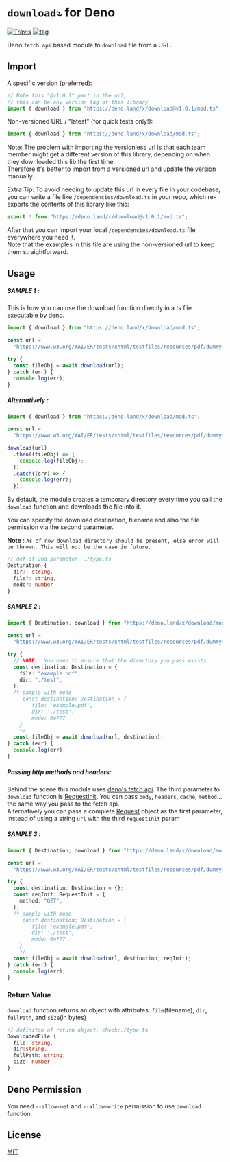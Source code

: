 # `download⤵️` for Deno

[![Travis](http://img.shields.io/travis/deno-module/download.svg?style=flat)](https://travis-ci.org/github/deno-module/download/)
[![tag](https://img.shields.io/badge/deno->=1.0.2-green.svg?color=blue&logo=qcom&logoColor=blue&style=plastic)](https://github.com/denoland/deno)

Deno `fetch api` based module to `download` file from a URL.

## Import

A specific version (preferred):

```ts
// Note this "@v1.0.1" part in the url,
// this can be any version tag of this library
import { download } from "https://deno.land/x/download@v1.0.1/mod.ts";
```

Non-versioned URL / "latest" (for quick tests only!):

```ts
import { download } from "https://deno.land/x/download/mod.ts";
```

Note: The problem with importing the versionless url is that each team member
might get a different version of this library, depending on when they downloaded
this lib the first time.\
Therefore it's better to import from a versioned url and update the version
manually.

Extra Tip: To avoid needing to update this url in every file in your codebase,
you can write a file like `/dependencies/download.ts` in your repo, which
re-exports the contents of this library like this:

```ts
export * from "https://deno.land/x/download@v1.0.1/mod.ts";
```

After that you can import your local `/dependencies/download.ts` file everywhere
you need it.\
Note that the examples in this file are using the non-versioned url to keep them
straightforward.

## Usage

##### SAMPLE 1 :

This is how you can use the download function directly in a ts file executable
by deno.

```ts
import { download } from "https://deno.land/x/download/mod.ts";

const url =
  "https://www.w3.org/WAI/ER/tests/xhtml/testfiles/resources/pdf/dummy.pdf";

try {
  const fileObj = await download(url);
} catch (err) {
  console.log(err);
}
```

##### Alternatively :

```ts
import { download } from "https://deno.land/x/download/mod.ts";

const url =
  "https://www.w3.org/WAI/ER/tests/xhtml/testfiles/resources/pdf/dummy.pdf";

download(url)
  .then((fileObj) => {
    console.log(fileObj);
  })
  .catch((err) => {
    console.log(err);
  });
```

By default, the module creates a temporary directory every time you call the
`download` function and downloads the file into it.

You can specify the download destination, filename and also the file permission
via the second parameter.

**Note :**
`As of now download directory should be present, else error will be thrown. This will not be the case in future.`

```ts
// def of 2nd parameter. ./type.ts
Destination {
  dir?: string,
  file?: string,
  mode?: number
}
```

##### SAMPLE 2 :

```ts
import { Destination, download } from "https://deno.land/x/download/mod.ts";

const url =
  "https://www.w3.org/WAI/ER/tests/xhtml/testfiles/resources/pdf/dummy.pdf";

try {
  // NOTE : You need to ensure that the directory you pass exists.
  const destination: Destination = {
    file: "example.pdf",
    dir: "./test",
  };
  /* sample with mode
     const destination: Destination = {
        file: 'example.pdf',
        dir: './test',
        mode: 0o777
    }
    */
  const fileObj = await download(url, destination);
} catch (err) {
  console.log(err);
}
```

##### Passing http methods and headers:

Behind the scene this module uses
[deno's fetch api](https://doc-land.deno.dev/deno/stable/~/fetch). The third
parameter to `download` function is
[RequestInit](https://doc-land.deno.dev/deno/stable/~/RequestInit). You can pass
`body`, `headers`, `cache`, `method`... the same way you pass to the fetch api.\
Alternatively you can pass a complete
[Request](https://doc-land.deno.dev/deno/stable/~/Request) object as the first
parameter, instead of using a string `url` with the third `requestInit` param

##### SAMPLE 3 :

```ts
import { Destination, download } from "https://deno.land/x/download/mod.ts";

const url =
  "https://www.w3.org/WAI/ER/tests/xhtml/testfiles/resources/pdf/dummy.pdf";

try {
  const destination: Destination = {};
  const reqInit: RequestInit = {
    method: "GET",
  };
  /* sample with mode
     const destination: Destination = {
        file: 'example.pdf',
        dir: './test',
        mode: 0o777
    }
    */
  const fileObj = await download(url, destination, reqInit);
} catch (err) {
  console.log(err);
}
```

### Return Value

`download` function returns an object with attributes: `file`(filename), `dir`,
`fullPath`, and `size`(in bytes)

```ts
// definiton of return object. check:./type.ts
DownloadedFile {
  file: string,
  dir:string,
  fullPath: string,
  size: number
}
```

## Deno Permission

You need `--allow-net` and `--allow-write` permission to use `download`
function.

## License

[MIT](./LICENSE)
